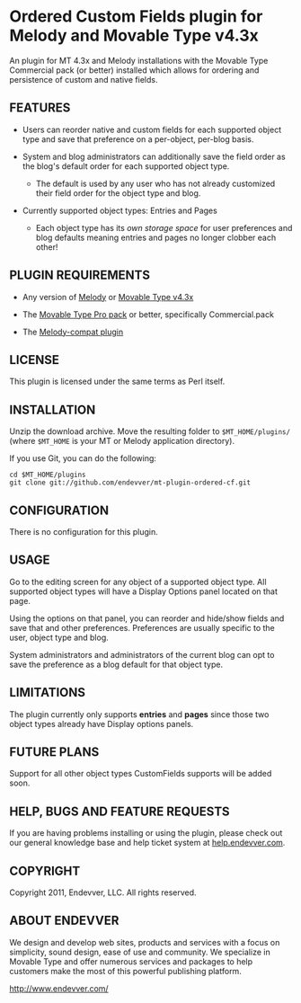 # Ordered Custom Fields plugin for Melody and Movable Type v4.3x #

An plugin for MT 4.3x and Melody installations with the Movable Type
Commercial pack (or better) installed which allows for ordering and
persistence of custom and native fields.

## FEATURES ##

* Users can reorder native and custom fields for each supported object type
  and save that preference on a per-object, per-blog basis.

* System and blog administrators can additionally save the field order as the
  blog's default order for each supported object type.

    * The default is used by any user who has not already customized their
      field order for the object type and blog.

* Currently supported object types: Entries and Pages

    * Each object type has its *own storage space* for user preferences and
      blog defaults meaning entries and pages no longer clobber each other!

## PLUGIN REQUIREMENTS ##

   * Any version of [Melody][] or [Movable Type v4.3x][MT]

   * The [Movable Type Pro pack][MTPro] or better, specifically
     Commercial.pack

   * The [Melody-compat plugin][]

[MT]:                   http://movabletype.org/
[MTPro]:                http://movabletype.com/
[Melody]:               http://openmelody.org/
[Melody-compat plugin]: https://github.com/endevver/mt-plugin-melody-compat

## LICENSE ##

This plugin is licensed under the same terms as Perl itself.

## INSTALLATION ##

Unzip the download archive. Move the resulting folder to `$MT_HOME/plugins/`
(where `$MT_HOME` is your MT or Melody application directory).

If you use Git, you can do the following:

    cd $MT_HOME/plugins
    git clone git://github.com/endevver/mt-plugin-ordered-cf.git

## CONFIGURATION ##

There is no configuration for this plugin.

## USAGE ##

Go to the editing screen for any object of a supported object type. All
supported object types will have a Display Options panel located on that page.

Using the options on that panel, you can reorder and hide/show fields and save
that and other preferences. Preferences are usually specific to the user,
object type and blog.

System administrators and administrators of the current blog can opt to save
the preference as a blog default for that object type.

## LIMITATIONS ##

The plugin currently only supports **entries** and **pages** since those two
object types already have Display options panels. 

## FUTURE PLANS ##

Support for all other object types CustomFields supports will be added soon.

## HELP, BUGS AND FEATURE REQUESTS ##

If you are having problems installing or using the plugin, please check out our general knowledge base and help ticket system at [help.endevver.com](http://help.endevver.com).

## COPYRIGHT ##

Copyright 2011, Endevver, LLC. All rights reserved.

## ABOUT ENDEVVER ##

We design and develop web sites, products and services with a focus on 
simplicity, sound design, ease of use and community. We specialize in 
Movable Type and offer numerous services and packages to help customers 
make the most of this powerful publishing platform.

http://www.endevver.com/
